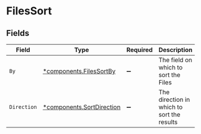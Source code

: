 # FilesSort


## Fields

| Field                                                                 | Type                                                                  | Required                                                              | Description                                                           | Example                                                               |
| --------------------------------------------------------------------- | --------------------------------------------------------------------- | --------------------------------------------------------------------- | --------------------------------------------------------------------- | --------------------------------------------------------------------- |
| `By`                                                                  | [*components.FilesSortBy](../../models/components/filessortby.md)     | :heavy_minus_sign:                                                    | The field on which to sort the Files                                  | updated_at                                                            |
| `Direction`                                                           | [*components.SortDirection](../../models/components/sortdirection.md) | :heavy_minus_sign:                                                    | The direction in which to sort the results                            |                                                                       |